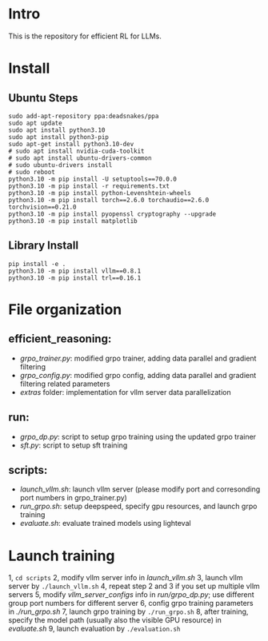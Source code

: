 # Intro
This is the repository for efficient RL for LLMs. 

# Install

## Ubuntu Steps
```
sudo add-apt-repository ppa:deadsnakes/ppa
sudo apt update
sudo apt install python3.10
sudo apt install python3-pip
sudo apt-get install python3.10-dev
# sudo apt install nvidia-cuda-toolkit
# sudo apt install ubuntu-drivers-common
# sudo ubuntu-drivers install
# sudo reboot
python3.10 -m pip install -U setuptools==70.0.0
python3.10 -m pip install -r requirements.txt
python3.10 -m pip install python-Levenshtein-wheels
python3.10 -m pip install torch==2.6.0 torchaudio==2.6.0 torchvision==0.21.0
python3.10 -m pip install pyopenssl cryptography --upgrade
python3.10 -m pip install matplotlib
```

## Library Install
```
pip install -e .
python3.10 -m pip install vllm==0.8.1
python3.10 -m pip install trl==0.16.1
```

# File organization
## efficient_reasoning: 
- *grpo_trainer.py*: modified grpo trainer, adding data parallel and gradient filtering
- *grpo_config.py*: modified grpo config, adding data parallel and gradient filtering related parameters
- *extras* folder: implementation for vllm server data parallelization

## run:
- *grpo_dp.py*: script to setup grpo training using the updated grpo trainer
- *sft.py*: script to setup sft training

## scripts:
- *launch_vllm.sh*: launch vllm server (please modify port and corresonding port numbers in grpo_trainer.py)
- *run_grpo.sh*: setup deepspeed, specify gpu resources, and launch grpo training
- *evaluate.sh*: evaluate trained models using lighteval

# Launch training
1, `cd scripts`
2, modify vllm server info in *launch_vllm.sh*
3, launch vllm server by `./launch_vllm.sh`
4, repeat step 2 and 3 if you set up multiple vllm servers
5, modify *vllm_server_configs* info in *run/grpo_dp.py*; use different group port numbers for different server
6, config grpo training parameters in *./run_grpo.sh*
7, launch grpo training by `./run_grpo.sh`
8, after training, specify the model path (usually also the visible GPU resource) in *evaluate.sh*
9, launch evaluation by `./evaluation.sh`
